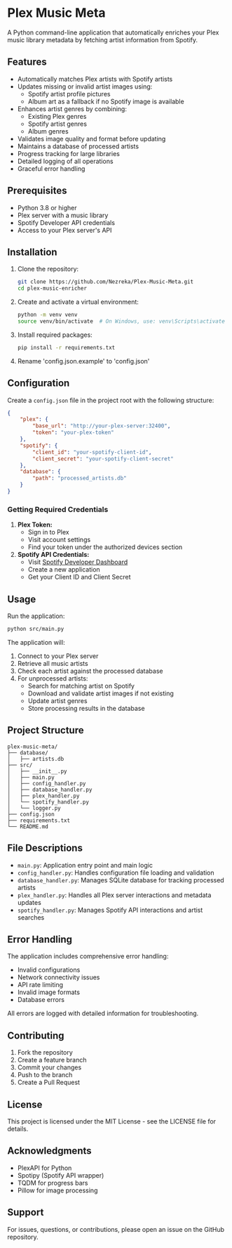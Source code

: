 # Plex Music Meta

A Python command-line application that automatically enriches your Plex music library metadata by fetching artist information from Spotify.

## Features

- Automatically matches Plex artists with Spotify artists
- Updates missing or invalid artist images using:
  - Spotify artist profile pictures
  - Album art as a fallback if no Spotify image is available
- Enhances artist genres by combining:
  - Existing Plex genres
  - Spotify artist genres
  - Album genres
- Validates image quality and format before updating
- Maintains a database of processed artists
- Progress tracking for large libraries
- Detailed logging of all operations
- Graceful error handling

## Prerequisites

- Python 3.8 or higher
- Plex server with a music library
- Spotify Developer API credentials
- Access to your Plex server's API

## Installation

1. Clone the repository:
   ```bash
   git clone https://github.com/Nezreka/Plex-Music-Meta.git
   cd plex-music-enricher
   ```
2. Create and activate a virtual environment:
   ```bash
   python -m venv venv
   source venv/bin/activate  # On Windows, use: venv\Scripts\activate
   ```
3. Install required packages:
   ```bash
   pip install -r requirements.txt
   ```
4. Rename 'config.json.example' to 'config.json'&#x20;

## Configuration

Create a `config.json` file in the project root with the following structure:

```json
{
    "plex": {
        "base_url": "http://your-plex-server:32400",
        "token": "your-plex-token"
    },
    "spotify": {
        "client_id": "your-spotify-client-id",
        "client_secret": "your-spotify-client-secret"
    },
    "database": {
        "path": "processed_artists.db"
    }
}
```

### Getting Required Credentials

1. **Plex Token:**
   - Sign in to Plex
   - Visit account settings
   - Find your token under the authorized devices section
2. **Spotify API Credentials:**
   - Visit [Spotify Developer Dashboard](https://developer.spotify.com/dashboard)
   - Create a new application
   - Get your Client ID and Client Secret

## Usage

Run the application:

```bash
python src/main.py
```

The application will:

1. Connect to your Plex server
2. Retrieve all music artists
3. Check each artist against the processed database
4. For unprocessed artists:
   - Search for matching artist on Spotify
   - Download and validate artist images if not existing
   - Update artist genres
   - Store processing results in the database

## Project Structure

```
plex-music-meta/
├── database/
│   ├── artists.db
├── src/
│   ├── __init__.py
│   ├── main.py
│   ├── config_handler.py
│   ├── database_handler.py
│   ├── plex_handler.py
│   └── spotify_handler.py
│   └── logger.py
├── config.json
├── requirements.txt
└── README.md
```

## File Descriptions

- `main.py`: Application entry point and main logic
- `config_handler.py`: Handles configuration file loading and validation
- `database_handler.py`: Manages SQLite database for tracking processed artists
- `plex_handler.py`: Handles all Plex server interactions and metadata updates
- `spotify_handler.py`: Manages Spotify API interactions and artist searches

## Error Handling

The application includes comprehensive error handling:

- Invalid configurations
- Network connectivity issues
- API rate limiting
- Invalid image formats
- Database errors

All errors are logged with detailed information for troubleshooting.

## Contributing

1. Fork the repository
2. Create a feature branch
3. Commit your changes
4. Push to the branch
5. Create a Pull Request

## License

This project is licensed under the MIT License - see the LICENSE file for details.

## Acknowledgments

- PlexAPI for Python
- Spotipy (Spotify API wrapper)
- TQDM for progress bars
- Pillow for image processing

## Support

For issues, questions, or contributions, please open an issue on the GitHub repository.

